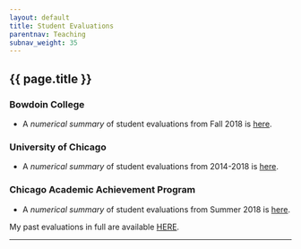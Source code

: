 ```yaml
---
layout: default
title: Student Evaluations
parentnav: Teaching
subnav_weight: 35
---
```


## {{ page.title }}

### Bowdoin College
 + A _numerical summary_ of student evaluations from Fall 2018 is [here](Bowdoin_Fall18.pdf).

### University of Chicago
 + A _numerical summary_ of student evaluations from 2014-2018 is [here](UChicago_14_18.pdf).

### Chicago Academic Achievement Program
 + A _numerical summary_ of student evaluations from Summer 2018 is [here](CAAP_Summer2018.pdf).

My past evaluations in full are available [HERE](/teaching/evaluations/all_evaluations). 


---
